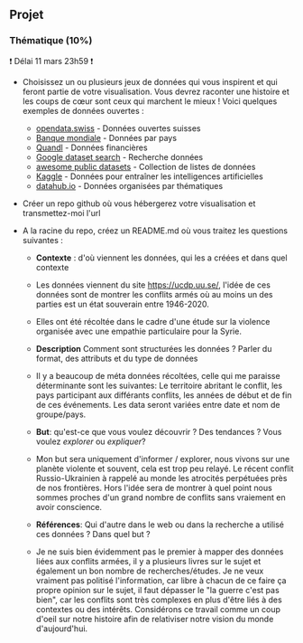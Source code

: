 
## Projet

### Thématique (10%)

❗ Délai 11 mars 23h59 ❗
* Choisissez un ou plusieurs jeux de données qui vous inspirent et qui feront partie de votre visualisation. Vous devrez raconter une histoire et les coups de cœur sont ceux qui marchent le mieux ! Voici quelques exemples de données ouvertes :

  * [opendata.swiss](https://opendata.swiss/fr/) - Données ouvertes suisses
  * [Banque mondiale](https://datacatalog.worldbank.org/) - Données par pays
  * [Quandl](https://www.quandl.com/search) - Données financières
  * [Google dataset search](https://toolbox.google.com/datasetsearch) - Recherche données
  * [awesome public datasets](https://github.com/awesomedata/awesome-public-datasets) - Collection de listes de données
  * [Kaggle](https://www.kaggle.com/datasets) - Données pour entraîner les intelligences artificielles
  * [datahub.io](https://datahub.io/collections) - Données organisées par thématiques

    
* Créer un repo github où vous hébergerez votre visualisation et transmettez-moi l'url


* A la racine du repo, créez un README.md où vous traitez les questions suivantes : 

  * **Contexte** : d'où viennent les données, qui les a créées et dans quel contexte
  
  * Les données viennent du site https://ucdp.uu.se/, l'idée de ces données sont de montrer les conflits armés où au moins un des parties est un état souverain entre 1946-2020.
  * Elles ont été récoltée dans le cadre d'une étude sur la violence organisée avec une empathie particulaire pour la Syrie.
   
  * **Description** Comment sont structurées les données ? Parler du format, des attributs et du type de données
  
  * Il y a beaucoup de méta données récoltées, celle qui me paraisse déterminante sont les suivantes: Le territoire abritant le conflit, les pays participant aux différants conflits, les années de début et de fin de ces événements. Les data seront variées entre date et nom de groupe/pays.
  
  * **But**: qu'est-ce que vous voulez découvrir ? Des tendances ? Vous voulez *explorer* ou *expliquer*?
  
  * Mon but sera uniquement d'informer / explorer, nous vivons sur une planète violente et souvent, cela est trop peu relayé. Le récent conflit Russio-Ukrainien à rappelé au monde les atrocités perpétuées près de nos frontières. Hors l'idée sera de montrer à quel point nous sommes proches d'un grand nombre de conflits sans vraiement en avoir conscience.
  
  * **Références**: Qui d'autre dans le web ou dans la recherche a utilisé ces données ? Dans quel but ?
  
  * Je ne suis bien évidemment pas le premier à mapper des données liées aux conflits armées, il y a plusieurs livres sur le sujet et également un bon nombre de recherches/études. Je ne veux vraiment pas politisé l'information, car libre à chacun de ce faire ça propre opinion sur le sujet, il faut dépasser le "la guerre c'est pas bien", car les conflits sont très complexes en plus d'être liés à des contextes ou des intérêts. Considérons ce travail comme un coup d'oeil sur notre histoire afin de relativiser notre vision du monde d'aujourd'hui.     

